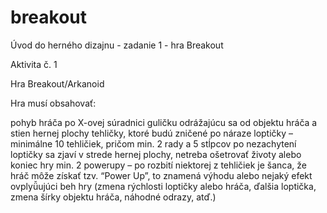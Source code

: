 # breakout
Úvod do herného dizajnu - zadanie 1 - hra Breakout


Aktivita č. 1


Hra Breakout/Arkanoid


Hra musí obsahovať:

pohyb hráča po X-ovej súradnici
guličku odrážajúcu sa od objektu hráča a stien hernej plochy
tehličky, ktoré budú zničené po náraze loptičky – minimálne 10 tehličiek, pričom min. 2 rady a 5 stĺpcov
po nezachytení loptičky sa zjaví v strede hernej plochy, netreba ošetrovať životy alebo koniec hry
min. 2 powerupy – po rozbití niektorej z tehličiek je šanca, že hráč môže získať tzv. “Power Up”, to znamená výhodu alebo nejaký efekt ovplyǚujúci beh hry (zmena rýchlosti loptičky alebo hráča, ďalšia loptička, zmena šírky objektu hráča, náhodné odrazy, atď.)
